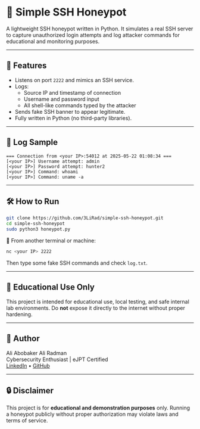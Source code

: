 # 🐍 Simple SSH Honeypot

A lightweight SSH honeypot written in Python. It simulates a real SSH server to capture unauthorized login attempts and log attacker commands for educational and monitoring purposes.

---

## 🚀 Features

- Listens on port `2222` and mimics an SSH service.
- Logs:
  - Source IP and timestamp of connection
  - Username and password input
  - All shell-like commands typed by the attacker
- Sends fake SSH banner to appear legitimate.
- Fully written in Python (no third-party libraries).

---

## 📂 Log Sample

```
=== Connection from <your IP>:54012 at 2025-05-22 01:08:34 ===
[<your IP>] Username attempt: admin
[<your IP>] Password attempt: hunter2
[<your IP>] Command: whoami
[<your IP>] Command: uname -a
```

---

## 🛠️ How to Run

```bash
git clone https://github.com/3LiRad/simple-ssh-honeypot.git
cd simple-ssh-honeypot
sudo python3 honeypot.py
```

🧪 From another terminal or machine:

```bash
nc <your IP> 2222
```

Then type some fake SSH commands and check `log.txt`.

---

## 🧠 Educational Use Only

This project is intended for educational use, local testing, and safe internal lab environments. Do **not** expose it directly to the internet without proper hardening.

---

## 📎 Author

Ali Abobaker Ali Radman  
Cybersecurity Enthusiast | eJPT Certified  
[LinkedIn](https://www.linkedin.com/in/ali-radman-46706430b) • [GitHub](https://github.com/3LiRad)

---

## 🔒 Disclaimer

This project is for **educational and demonstration purposes** only. Running a honeypot publicly without proper authorization may violate laws and terms of service.

